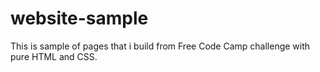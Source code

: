 # website-sample
This is sample of pages that i build from Free Code Camp challenge with pure HTML and CSS.
